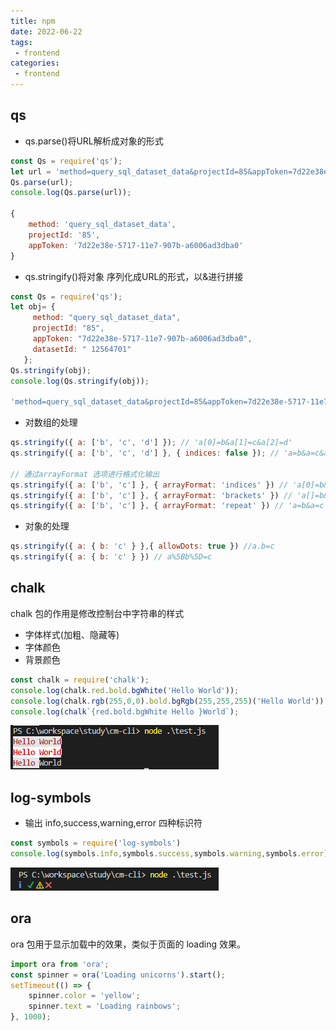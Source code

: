 ```yaml
---
title: npm
date: 2022-06-22
tags:
 - frontend
categories:
 - frontend
---
```


## qs

- qs.parse()将URL解析成对象的形式

```js
const Qs = require('qs');
let url = 'method=query_sql_dataset_data&projectId=85&appToken=7d22e38e-5717-11e7-907b-a6006ad3dba0';
Qs.parse(url);
console.log(Qs.parse(url));

{
    method: 'query_sql_dataset_data',
    projectId: '85',
    appToken: '7d22e38e-5717-11e7-907b-a6006ad3dba0'
}
```

- qs.stringify()将对象 序列化成URL的形式，以&进行拼接

```js
const Qs = require('qs');
let obj= {
     method: "query_sql_dataset_data",
     projectId: "85",
     appToken: "7d22e38e-5717-11e7-907b-a6006ad3dba0",
     datasetId: " 12564701"
   };
Qs.stringify(obj);
console.log(Qs.stringify(obj));

'method=query_sql_dataset_data&projectId=85&appToken=7d22e38e-5717-11e7-907b-a6006ad3dba0'
```

- 对数组的处理

```js
qs.stringify({ a: ['b', 'c', 'd'] }); // 'a[0]=b&a[1]=c&a[2]=d'
qs.stringify({ a: ['b', 'c', 'd'] }, { indices: false }); // 'a=b&a=c&a=d'

// 通过arrayFormat 选项进行格式化输出
qs.stringify({ a: ['b', 'c'] }, { arrayFormat: 'indices' }) // 'a[0]=b&a[1]=c'
qs.stringify({ a: ['b', 'c'] }, { arrayFormat: 'brackets' }) // 'a[]=b&a[]=c'
qs.stringify({ a: ['b', 'c'] }, { arrayFormat: 'repeat' }) // 'a=b&a=c'
```

- 对象的处理

```js
qs.stringify({ a: { b: 'c' } },{ allowDots: true }) //a.b=c
qs.stringify({ a: { b: 'c' } }) // a%5Bb%5D=c
```

## chalk

chalk 包的作用是修改控制台中字符串的样式

- 字体样式(加粗、隐藏等)
- 字体颜色
- 背景颜色

```js
const chalk = require('chalk');
console.log(chalk.red.bold.bgWhite('Hello World'));
console.log(chalk.rgb(255,0,0).bold.bgRgb(255,255,255)('Hello World'));
console.log(chalk`{red.bold.bgWhite Hello }World`);
```

<img src="./images/01-1.png">

## log-symbols

- 输出 info,success,warning,error 四种标识符

```js
const symbols = require('log-symbols')
console.log(symbols.info,symbols.success,symbols.warning,symbols.error)
```

<img src="./images/01-2.png">

## ora

ora 包用于显示加载中的效果，类似于页面的 loading 效果。

```js
import ora from 'ora';
const spinner = ora('Loading unicorns').start();
setTimeout(() => {
	spinner.color = 'yellow';
	spinner.text = 'Loading rainbows';
}, 1000);
```
